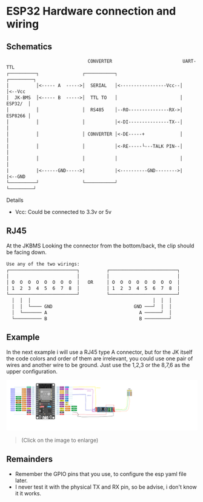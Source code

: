 # ESP32 Hardware connection and wiring


## Schematics

```
                              CONVERTER                          UART-TTL
┌──────────┐                ┌───────────┐                       ┌─────────┐
│          │<----- A  ----->│  SERIAL   │<-----------------Vcc--│         │<--Vcc
│  JK-BMS  │<----- B  ----->│  TTL TO   │                       │ ESP32/  │
│          │                │  RS485    │--RO---------------RX->│ ESP8266 │
│          │                │           │<-DI---------------TX--│         │
│          │                │ CONVERTER │<-DE-----+             │         │
│          │                │           │<-RE-----└---TALK PIN--│         │
│          │                │           │                       │         │
|          |<------GND----->|           |<----------GND-------->|         |<--GND
└──────────┘                └───────────┘                       └─────────┘

```
Details
- Vcc: Could be connected to 3.3v or 5v 


## RJ45

At the JKBMS Looking the connector from the bottom/back, the clip should be facing down.

```
Use any of the two wirings:
┌─────────────────────────┐          ┌─────────────────────────┐
│                         │          │                         │
│ O  O  O  O  O  O  O  O  │   OR     │ O  O  O  O  O  O  O  O  │
│ 1  2  3  4  5  6  7  8  │          │ 1  2  3  4  5  6  7  8  │
└─────────────────────────┘          └─────────────────────────┘
  │  │  │                                             │  │  │   
  │  │  └──── GND                              GND ───┘  │  │   
  │  └─────── A                                  A ──────┘  │   
  └────────── B                                  B ─────────┘   
```

## Example

In the next example i will use a RJ45 type A connector, but for the JK itself the code colors and order of them are irrelevant, you could use one pair of wires and another wire to be ground. Just use the 1,2,3 or the 8,7,6 as the upper configuration.

![image](./images/ESP32-Schematics.png)

> (Click on the image to enlarge)

## Remainders

- Remember the GPIO pins that you use, to configure the esp yaml file later.
- I never test it with the physical TX and RX pin, so be advise, i don't know it it works.

